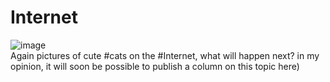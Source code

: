 # Internet
![image](https://github.com/localhost-four/Internet/assets/119116574/efb4786f-5d7d-425d-92fb-84b94cf6bf4f)
<br>
Again pictures of cute #cats on the #Internet, what will happen next? in my opinion, it will soon be possible to publish a column on this topic here)
